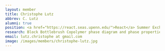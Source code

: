 ```yaml
---
layout: member
title: Christophe Lutz
abbrev: C. Lutz
alumni: true
position: <a href="https://react.seas.upenn.edu/">React</a> Summer Exchange Student
research: Block Bottlebrush Copolymer phase diagram and phase properties
email: lutz.christophe at gmail.com
image: /images/members/christophe-lutz.jpg
---
```

